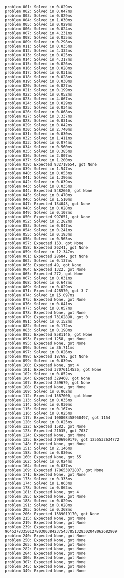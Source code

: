     problem 001: Solved in 0.029ms
    problem 002: Solved in 0.047ms
    problem 003: Solved in 0.029ms
    problem 004: Solved in 1.030ms
    problem 005: Solved in 0.029ms
    problem 006: Solved in 0.024ms
    problem 007: Solved in 4.231ms
    problem 008: Solved in 0.035ms
    problem 009: Solved in 0.298ms
    problem 011: Solved in 0.035ms
    problem 012: Solved in 4.332ms
    problem 013: Solved in 0.025ms
    problem 014: Solved in 4.317ms
    problem 015: Solved in 0.026ms
    problem 016: Solved in 0.028ms
    problem 017: Solved in 0.031ms
    problem 018: Solved in 0.028ms
    problem 019: Solved in 0.030ms
    problem 020: Solved in 0.027ms
    problem 021: Solved in 0.199ms
    problem 022: Solved in 0.052ms
    problem 023: Solved in 4.067ms
    problem 024: Solved in 0.029ms
    problem 025: Solved in 0.034ms
    problem 026: Solved in 0.068ms
    problem 027: Solved in 3.337ms
    problem 028: Solved in 0.031ms
    problem 029: Solved in 0.042ms
    problem 030: Solved in 2.740ms
    problem 031: Solved in 0.030ms
    problem 032: Solved in 1.411ms
    problem 033: Solved in 0.074ms
    problem 034: Solved in 0.560ms
    problem 035: Solved in 0.385ms
    problem 036: Solved in 2.007ms
    problem 037: Solved in 1.200ms
    problem 038: Expected 932718654, got None
    problem 039: Solved in 1.547ms
    problem 040: Solved in 0.053ms
    problem 041: Solved in 1.396ms
    problem 042: Solved in 0.039ms
    problem 043: Solved in 0.035ms
    problem 044: Expected 5482660, got None
    problem 045: Solved in 0.470ms
    problem 046: Solved in 1.510ms
    problem 047: Expected 134043, got None
    problem 048: Solved in 0.028ms
    problem 049: Solved in 0.107ms
    problem 050: Expected 997651, got None
    problem 052: Solved in 2.282ms
    problem 053: Solved in 0.047ms
    problem 054: Solved in 0.241ms
    problem 055: Solved in 0.193ms
    problem 056: Solved in 0.565ms
    problem 057: Expected 153, got None
    problem 058: Expected 26241, got None
    problem 059: Solved in 12.347ms
    problem 061: Expected 28684, got None
    problem 062: Solved in 0.137ms
    problem 063: Expected 49, got None
    problem 064: Expected 1322, got None
    problem 065: Expected 272, got None
    problem 067: Solved in 0.031ms
    problem 068: Solved in 0.647ms
    problem 069: Solved in 0.029ms
    problem 071: Expected 428570, got 3 7
    problem 074: Solved in 15.097ms
    problem 075: Expected None, got None
    problem 076: Solved in 0.041ms
    problem 077: Solved in 0.057ms
    problem 078: Expected None, got None
    problem 079: Expected 73162890, got 0
    problem 081: Solved in 0.152ms
    problem 082: Solved in 0.172ms
    problem 083: Solved in 0.198ms
    problem 092: Expected 8581146, got None
    problem 093: Expected 1258, got None
    problem 095: Expected None, got None
    problem 096: Solved in 36.711ms
    problem 097: Solved in 0.026ms
    problem 098: Expected 18769, got None
    problem 099: Solved in 0.039ms
    problem 100: Expected None, got 4
    problem 101: Expected 37076114526, got None
    problem 102: Solved in 0.052ms
    problem 104: Expected 329468, got None
    problem 107: Expected 259679, got None
    problem 108: Expected None, got None
    problem 109: Solved in 0.062ms
    problem 112: Expected 1587000, got None
    problem 113: Solved in 0.035ms
    problem 114: Solved in 0.030ms
    problem 115: Solved in 0.167ms
    problem 116: Solved in 0.025ms
    problem 117: Expected 100808458960497, got 1154
    problem 120: Solved in 0.025ms
    problem 122: Expected 1582, got None
    problem 123: Expected 21035, got 7037
    problem 124: Expected None, got None
    problem 125: Expected 2906969179, got 1255532634772
    problem 148: Expected None, got None
    problem 151: Solved in 2.146ms
    problem 158: Solved in 0.030ms
    problem 160: Expected None, got 55
    problem 162: Solved in 0.024ms
    problem 164: Solved in 0.037ms
    problem 169: Expected 178653872807, got None
    problem 171: Expected None, got None
    problem 173: Solved in 0.333ms
    problem 174: Solved in 1.863ms
    problem 178: Solved in 0.062ms
    problem 181: Expected None, got 4
    problem 185: Expected None, got None
    problem 188: Solved in 0.029ms
    problem 191: Solved in 0.028ms
    problem 205: Solved in 0.368ms
    problem 206: Expected 1389019170, got None
    problem 215: Expected None, got None
    problem 219: Expected None, got None
    problem 239: Expected None, got 96452783350127803003842375437851328302048062682909
    problem 240: Expected None, got None
    problem 250: Expected None, got None
    problem 265: Expected None, got None
    problem 282: Expected None, got None
    problem 284: Expected None, got None
    problem 306: Expected None, got None
    problem 307: Expected None, got None
    problem 345: Expected None, got None
    problem 349: Expected None, got None
